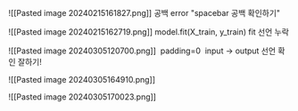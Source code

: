  ![[Pasted image 20240215161827.png]]
공백 error "spacebar 공백 확인하기"




![[Pasted image 20240215162719.png]]
model.fit(X_train, y_train) fit 선언 누락




![[Pasted image 20240305120700.png]]
 padding=0 
 input -> output  선언 확인 잘하기!

![[Pasted image 20240305164910.png]]



![[Pasted image 20240305170023.png]]
